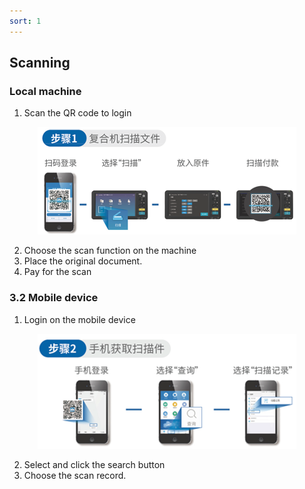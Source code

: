 ```yaml
---
sort: 1
---
```

## **Scanning**

### **Local machine**
1. Scan the QR code to login
<div align=center><img src="https://github.com/LttGenius/seuwx-print.github.io/blob/main/images/mobile_device_9.png?raw=true"></div>

2. Choose the scan function on the machine
3. Place the original document.
4. Pay for the scan 

### **3.2** **Mobile device**
1. Login on the mobile device
<div align=center><img src="https://github.com/LttGenius/seuwx-print.github.io/blob/main/images/mobile_device_10.png?raw=true"></div>

2. Select and click the search button 
3. Choose the scan record.